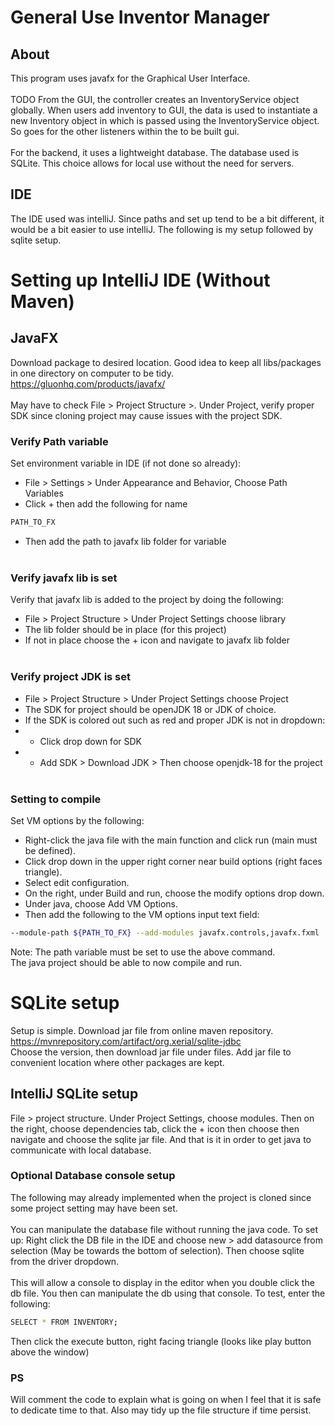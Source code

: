 # General Use Inventor Manager

## About

This program uses javafx for the Graphical User Interface.
</br></br> TODO From the GUI, the controller creates 
an InventoryService object globally. When users 
add inventory to GUI, the data is used to 
instantiate a new Inventory object in which is passed 
using the InventoryService object. So goes for the other
listeners within the to be built gui.
</br></br>For the backend, it uses a lightweight database. The 
database used is SQLite. This choice allows for local
use without the need for servers. 

## IDE

The IDE used was intelliJ. Since paths and set up tend 
to be a bit different, it would be a bit easier to use
intelliJ. The following is my setup followed by sqlite 
setup.

# Setting up IntelliJ IDE (Without Maven)
## JavaFX
Download package to desired location. Good idea to keep all
libs/packages in one directory on computer to be tidy.
https://gluonhq.com/products/javafx/ <br /><br /> May have to 
check File > Project Structure >. Under Project, verify proper
SDK since cloning project may
cause issues with the project SDK.
### Verify Path variable
Set environment variable in IDE (if not done so already):
- File > Settings > Under Appearance and Behavior, Choose Path Variables
- Click + then add the following for name
```zsh
PATH_TO_FX
```
- Then add the path to javafx lib folder for variable<br /><br />

### Verify javafx lib is set
Verify that javafx lib is added to the project by doing the following:
- File > Project Structure > Under Project Settings choose library
- The lib folder should be in place (for this project)
- If not in place choose the + icon and navigate to javafx lib folder<br /><br />

### Verify project JDK is set
- File > Project Structure > Under Project Settings choose Project
- The SDK for project should be openJDK 18 or JDK of choice.
- If the SDK is colored out such as red and proper JDK is not in dropdown:
- - Click drop down for SDK
- - Add SDK > Download JDK > Then choose openjdk-18 for the project<br /><br />

### Setting to compile
Set VM options by the following:
- Right-click the java file with the main function and click run
  (main must be defined).
- Click drop down in the upper right corner near build options (right faces triangle).
- Select edit configuration.
- On the right, under Build and run, choose the modify options drop down.
- Under java, choose Add VM Options.
- Then add the following to the VM options input text field:
```zsh
--module-path ${PATH_TO_FX} --add-modules javafx.controls,javafx.fxml
```
Note: The path variable must be set to use the above command.</br>
The java project should be able to now compile and run.

# SQLite setup

Setup is simple. Download jar file from online maven
repository. </br> https://mvnrepository.com/artifact/org.xerial/sqlite-jdbc
</br> Choose the version, then download jar file under
files. Add jar file to convenient location where other
packages are kept.

## IntelliJ SQLite setup
File > project structure. Under Project Settings, choose modules.
Then on the right, choose dependencies tab, click the + icon
then choose then navigate and choose the sqlite jar file.
And that is it in order to get java to communicate with
local database.

### Optional Database console setup
The following may already implemented when the
project is cloned since some project setting may
have been set.
<br /><br />You can manipulate the database file without running
the java code. To set up: Right click the DB file in the 
IDE and choose new > add datasource from selection (May be
towards the bottom of selection). Then choose sqlite from the 
driver dropdown. </br> </br>
This will allow a console to display in the editor when
you double click the db file. You then can manipulate the 
db using that console. To test, enter the following:
```zsh
SELECT * FROM INVENTORY;
```
Then click the execute button, right
facing triangle (looks like play button
above the window)

### PS
Will comment the code to explain what is going on when
I feel that it is safe to dedicate time to that.
Also may tidy up the file structure if
time persist.

